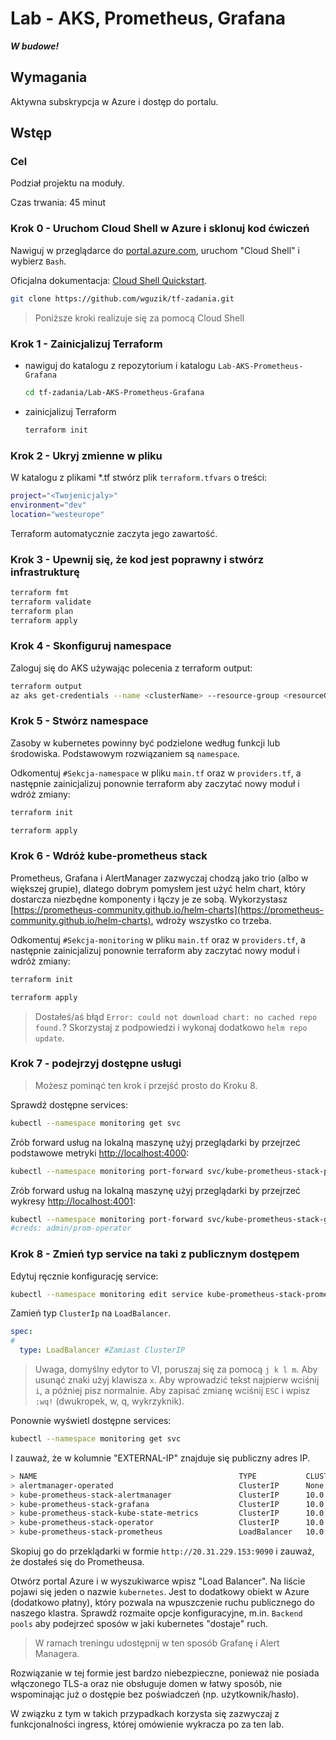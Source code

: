 # Lab - AKS, Prometheus, Grafana

***W budowe!***

## Wymagania
Aktywna subskrypcja w Azure i dostęp do portalu.

## Wstęp
### Cel
Podział projektu na moduły.

Czas trwania: 45 minut


### Krok 0 - Uruchom Cloud Shell w Azure i sklonuj kod ćwiczeń

Nawiguj w przeglądarce do [portal.azure.com](https://portal.azure.com), uruchom "Cloud Shell" i wybierz `Bash`.

Oficjalna dokumentacja: [Cloud Shell Quickstart](https://github.com/MicrosoftDocs/azure-docs/blob/main/articles/cloud-shell/quickstart.md).

```bash
git clone https://github.com/wguzik/tf-zadania.git
```

> Poniższe kroki realizuje się za pomocą Cloud Shell

### Krok 1 - Zainicjalizuj Terraform

- nawiguj do katalogu z repozytorium i katalogu `Lab-AKS-Prometheus-Grafana`

  ```bash
  cd tf-zadania/Lab-AKS-Prometheus-Grafana
  ```

- zainicjalizuj Terraform

  ```bash
  terraform init
  ```

### Krok 2 - Ukryj zmienne w pliku

W katalogu z plikami *.tf stwórz plik `terraform.tfvars` o treści:

```bash
project="<Twojenicjaly>"
environment="dev"
location="westeurope"
```

Terraform automatycznie zaczyta jego zawartość.

### Krok 3 - Upewnij się, że kod jest poprawny i stwórz infrastrukturę

```bash
terraform fmt
terraform validate
terraform plan
terraform apply
```
### Krok 4 - Skonfiguruj namespace

Zaloguj się do AKS używając polecenia z terraform output:

```bash
terraform output
az aks get-credentials --name <clusterName> --resource-group <resourceGroupName>
```

### Krok 5 - Stwórz namespace

Zasoby w kubernetes powinny być podzielone według funkcji lub środowiska. Podstawowym rozwiązaniem są `namespace`.

Odkomentuj `#Sekcja-namespace` w pliku `main.tf` oraz w `providers.tf`, a następnie zainicjalizuj ponownie terraform aby zaczytać nowy moduł i wdróż zmiany:

```bash
terraform init

terraform apply
```

### Krok 6 - Wdróż kube-prometheus stack

Prometheus, Grafana i AlertManager zazwyczaj chodzą jako trio (albo w większej grupie), dlatego dobrym pomysłem jest użyć helm chart, który dostarcza niezbędne komponenty i łączy je ze sobą.
Wykorzystasz [https://prometheus-community.github.io/helm-charts](https://prometheus-community.github.io/helm-charts), wdroży wszystko co trzeba.

Odkomentuj `#Sekcja-monitoring` w pliku `main.tf` oraz w `providers.tf`, a następnie zainicjalizuj ponownie terraform aby zaczytać nowy moduł i wdróż zmiany:

```bash
terraform init

terraform apply
```

> Dostałeś/aś błąd `Error: could not download chart: no cached repo found.`? Skorzystaj z podpowiedzi i wykonaj dodatkowo `helm repo update`.

### Krok 7 - podejrzyj dostępne usługi
> Możesz pominąć ten krok i przejść prosto do Kroku 8.

Sprawdź dostępne services:

```bash
kubectl --namespace monitoring get svc
```

Zrób forward usług na lokalną maszynę użyj przeglądarki by przejrzeć podstawowe metryki [http://localhost:4000](http://localhost:4000):

```bash
kubectl --namespace monitoring port-forward svc/kube-prometheus-stack-prometheus 4000:9090
```

Zrób forward usług na lokalną maszynę użyj przeglądarki by przejrzeć wykresy [http://localhost:4001](http://localhost:4001):

```bash
kubectl --namespace monitoring port-forward svc/kube-prometheus-stack-grafana 4001:80
#creds: admin/prom-operator
```

### Krok 8 - Zmień typ service na taki z publicznym dostępem

Edytuj ręcznie konfigurację service:

```bash
kubectl --namespace monitoring edit service kube-prometheus-stack-prometheus
```

Zamień typ `ClusterIp` na `LoadBalancer`.
```yaml
spec:
#
  type: LoadBalancer #Zamiast ClusterIP
```

> Uwaga, domyślny edytor to VI, poruszaj się za pomocą `j k l m`.
> Aby usunąć znaki użyj klawisza `x`.
> Aby wprowadzić tekst najpierw wciśnij `i`, a później pisz normalnie.
> Aby zapisać zmianę wciśnij `ESC` i wpisz `:wq!` (dwukropek, w, q, wykrzyknik).

Ponownie wyświetl dostępne services:

```bash
kubectl --namespace monitoring get svc
```

I zauważ, że w kolumnie "EXTERNAL-IP" znajduje się publiczny adres IP. 
```bash
> NAME                                             TYPE           CLUSTER-IP     EXTERNAL-IP     PORT(S)                         AGE
> alertmanager-operated                            ClusterIP      None           <none>          9093/TCP,9094/TCP,9094/UDP      5m20s
> kube-prometheus-stack-alertmanager               ClusterIP      10.0.169.38    <none>          9093/TCP,8080/TCP               5m27s
> kube-prometheus-stack-grafana                    ClusterIP      10.0.151.62    <none>          80/TCP                          5m27s
> kube-prometheus-stack-kube-state-metrics         ClusterIP      10.0.158.181   <none>          8080/TCP                        5m27s
> kube-prometheus-stack-operator                   ClusterIP      10.0.56.9      <none>          443/TCP                         5m27s
> kube-prometheus-stack-prometheus                 LoadBalancer   10.0.80.145    20.31.229.153   9090:32492/TCP,8080:32014/TCP   5m27s
```

Skopiuj go do przeklądarki w formie `http://20.31.229.153:9090` i zauważ, że dostałeś się do Prometheusa.

Otwórz portal Azure i w wyszukiwarce wpisz "Load Balancer". Na liście pojawi się jeden o nazwie `kubernetes`. Jest to dodatkowy obiekt w Azure (dodatkowo płatny), który pozwala na wpuszczenie ruchu publicznego do naszego klastra.
Sprawdź rozmaite opcje konfiguracyjne, m.in. `Backend pools` aby podejrzeć sposów w jaki kubernetes "dostaje" ruch.

> W ramach treningu udostępnij w ten sposób Grafanę i Alert Managera.

Rozwiązanie w tej formie jest bardzo niebezpieczne, ponieważ nie posiada włączonego TLS-a oraz nie obsługuje domen w łatwy sposób, nie wspominając już o dostępie bez poświadczeń (np. użytkownik/hasło).

W związku z tym w takich przypadkach korzysta się zazwyczaj z funkcjonalności ingress, której omówienie wykracza po za ten lab.